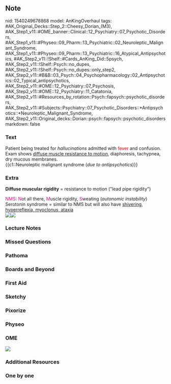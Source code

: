 ## Note
nid: 1540249678868
model: AnKingOverhaul
tags: #AK_Original_Decks::Step_2::Cheesy_Dorian_(M3), #AK_Step1_v11::#OME_banner::Clinical::12_Psychiatry::07_Psychotic_Disorders, #AK_Step1_v11::#Physeo::09_Pharm::13_Psychiatric::02_Neuroleptic_Malignant_Syndrome, #AK_Step1_v11::#Physeo::09_Pharm::13_Psychiatric::16_Atypical_Antipsychotics, #AK_Step2_v11::!Shelf::#Cards_AnKing_Did::5psych, #AK_Step2_v11::!Shelf::Psych::no_dupes, #AK_Step2_v11::!Shelf::Psych::no_dupes::only_step2, #AK_Step2_v11::#B&B::03_Psych::04_Psychopharmacology::02_Antipsychotics::02_Typical_antipsychotics, #AK_Step2_v11::#OME::12_Psychiatry::07_Psychosis, #AK_Step2_v11::#OME::12_Psychiatry::11_Catatonia, #AK_Step2_v11::#Resources_by_rotation::Psych::fapsych::psychotic_disorders, #AK_Step2_v11::#Subjects::Psychiatry::07_Psychotic_Disorders::*Antipsychotics::*Neuroleptic_Malignant_Syndrome, #AK_Step2_v11::Original_decks::Dorian::psych::fapsych::psychotic_disorders
markdown: false

### Text
<div>
  Patient being treated for <i>hallucinations</i> admitted with
  <font color="#FF0000" style="">fever</font> and confusion. Exam
  shows <u>diffuse muscle resistance to motion</u>, diaphoresis,
  tachypnea, dry mucous membranes.
</div>
<div>
  {{c1::Neuroleptic malignant syndrome (<i>due to
  antipsychotics</i>)}}
</div>

### Extra
<b>Diffuse muscular rigidity</b> = resistance to motion ("lead pipe
rigidity")
<div>
  <font color="#FC0280">NMS</font>: <font color=
  "#FC0280">N</font>ot all there, <font color=
  "#FC0280">M</font>uscle rigidity, <font color=
  "#FC0280">S</font>weating (<i>autonomic instability</i>)
</div>
<div>
  Serotonin syndrome = similar to NMS but will also have
  <u>shivering, hyperreflexia, myoclonus, ataxia</u>
</div>
<div><img src="NeurolepticMalignantSyndrome.png"><img src=
"paste-100549479366657.jpg"></div>

### Lecture Notes


### Missed Questions


### Pathoma


### Boards and Beyond


### First Aid


### Sketchy


### Pixorize


### Physeo


### OME
<div class="ome-widget">
  <a href=
  "https://onlinemeded.org/spa/psychiatry/psychotic-disorders/acquire?ref=anki">
  <img src="_OME_AnkiFlashcards_Lesson_6.png"></a>
</div>

### Additional Resources


### One by one

